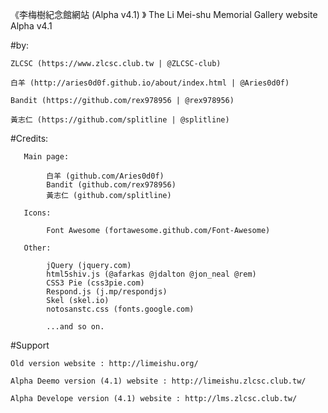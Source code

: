 《李梅樹紀念館網站 (Alpha v4.1) 》
The Li Mei-shu Memorial Gallery website Alpha v4.1 

#by:
    
    ZLCSC (https://www.zlcsc.club.tw | @ZLCSC-club)
    
    白羊 (http://aries0d0f.github.io/about/index.html | @Aries0d0f)
    
    Bandit (https://github.com/rex978956 | @rex978956)
    
    黃志仁 (https://github.com/splitline | @splitline)
    

#Credits:

	   Main page:
        
            白羊 (github.com/Aries0d0f)
            Bandit (github.com/rex978956)
            黃志仁 (github.com/splitline)

	   Icons:
            
            Font Awesome (fortawesome.github.com/Font-Awesome)

	   Other:
       
            jQuery (jquery.com)
            html5shiv.js (@afarkas @jdalton @jon_neal @rem)
            CSS3 Pie (css3pie.com)
            Respond.js (j.mp/respondjs)
            Skel (skel.io)
            notosanstc.css (fonts.google.com)
            
            ...and so on.

#Support

    Old version website : http://limeishu.org/

    Alpha Deemo version (4.1) website : http://limeishu.zlcsc.club.tw/
    
    Alpha Develope version (4.1) website : http://lms.zlcsc.club.tw/
